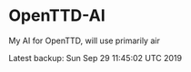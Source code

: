 # OpenTTD-AI
My AI for OpenTTD, will use primarily air

Latest backup: Sun Sep 29 11:45:02 UTC 2019
